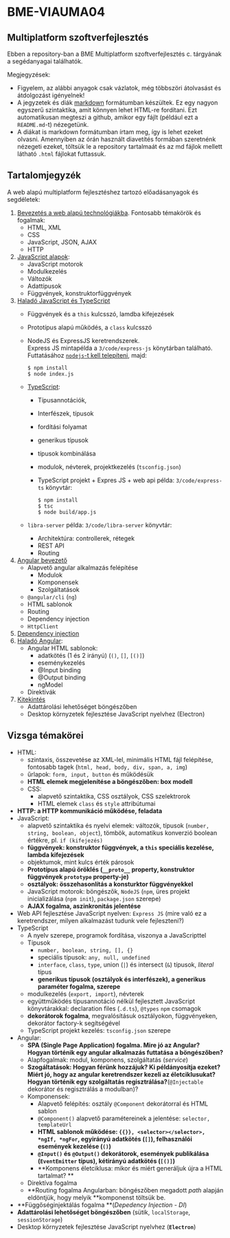 # BME-VIAUMA04
## Multiplatform szoftverfejlesztés

Ebben a repository-ban a BME Multiplatform szoftverfejlesztés c. tárgyának a segédanyagai találhatók. 

Megjegyzések:
 * Figyelem, az alábbi anyagok csak vázlatok, még többszöri átolvasást és átdolgozást igényelnek!
 * A jegyzetek és diák [markdown](https://en.wikipedia.org/wiki/Markdown) formátumban készültek. Ez egy nagyon egyszerű szintaktika, amit könnyen lehet HTML-re fordítani. Ezt automatikusan megteszi a github, amikor egy fájlt (például ezt a `README.md`-t) nézegetünk. 
 * A diákat is markdown formátumban írtam meg, így is lehet ezeket olvasni. Amennyiben az órán használt diavetítés formában szeretnénk nézegeti ezeket, töltsük le a repository tartalmaát és az md fájlok mellett látható `.html` fájlokat futtassuk. 

## Tartalomjegyzék
A web alapú multiplatform fejlesztéshez tartozó előadásanyagok és segdéletek:
1. [Bevezetés a web alapú technológiákba](1/ea1.md). Fontosabb témakörök és fogalmak:
    * HTML, XML
    * CSS
    * JavaScript, JSON, AJAX
    * HTTP
1. [JavaScript alapok](2/ea2.md):
    * JavaScript motorok
    * Modulkezelés
    * Változók
    * Adattípusok
    * Függvények, konstruktorfüggvények
1. [Haladó JavaScript és TypeScript](3/ea3.md)
    * Függvények és a `this` kulcsszó, lamdba kifejezések
    * Prototípus alapú működés, a `class` kulcsszó
    * NodeJS és ExpressJS keretrendszerek.  
        Express JS mintapélda a `3/code/express-js` könytárban található. Futtatásához [`nodejs`-t kell telepíteni](https://nodejs.org/en/), majd:
            
        ```console
        $ npm install
        $ node index.js
        ```
    *  [TypeScript](https://www.typescriptlang.org/):
        * Típusannotációk, 
        * Interfészek, típusok
        * fordítási folyamat
        * generikus típusok
        * típusok kombinálása
        * modulok, névterek, projektkezelés (`tsconfig.json`)
        * TypeScript projekt + Expres JS + web api példa: `3/code/express-ts` könyvtár:
        
            ```console
            $ npm install
            $ tsc
            $ node build/app.js
            ```
    * `libra-server` példa: `3/code/libra-server` könyvtár: 
        * Architektúra: controllerek, rétegek 
        * REST API
        * Routing
1. [Angular bevezető](4/ea4.md)
    * Alapvető angular alkalmazás felépítése 
        * Modulok
        * Komponensek
        * Szolgáltatások
    * `@angular/cli` (`ng`)
    * HTML sablonok
    * Routing
    * Dependency injection
    * `HttpClient`
1. [Dependency injection](5/ea5.md)
1. [Haladó Angular](6/ea6.md):
    * Angular HTML sablonok: 
        * adatkötés (1 és 2 irányú) (`()`, `[]`, `[()]`)
        * eseménykezelés
        * @Input binding
        * @Output binding
        * ngModel
    * Direktívák
1. [Kitekintés](7/ea7.md)
    * Adattárolási lehetőséget böngészőben
    * Desktop környzetek fejlesztése JavaScript nyelvhez (Electron)


## Vizsga témakörei

 * HTML: 
    * szintaxis, összevetése az XML-lel, minimális HTML fájl felépítése, fontosabb tagek (`html, head, body, div, span, a, img`)
    * űrlapok: `form, input, button` és működésük
    * **HTML elemek megjelenítése a böngészőben: box modell**
    * CSS: 
        * alapvető szintaktika, CSS osztályok, CSS szelektrorok
        * HTML elemek `class` és `style` attribútumai
 * **HTTP: a HTTP kommunikáció működése, feladata**
 * JavaScript:
    * alapvető szintaktika és nyelvi elemek: változók, típusok (`number, string, boolean, object`), tömbök, automatikus konverzió boolean értékre, pl. `if (kifejezés)`
    * **függvények: konstruktor függvények, a `this` speciális kezelése, lambda kifejezések**
    * objektumok, mint kulcs érték párosok
    * **Prototípus alapú öröklés (`__proto__` property, konstruktor függvények `prototype` property-je)**
    * **osztályok: összehasonlítás a konsturktor függvényekkel**
    * JavaScript motorok: böngészők, `NodeJS` (`npm`, üres projekt inicializálása (`npm init`), `package.json` szerepe)
    * **AJAX fogalma, aszinkronitás jelentése**
  * Web API fejlesztése JavaScript nyelven: `Express JS` (mire való ez a keretrendszer, milyen alkalmazást tudunk vele fejleszteni?)
  * TypeScript
    * A nyelv szerepe, programok fordítása, viszonya a JavaScripttel
    * Típusok
        * `number, boolean, string, [], {}`
        * speciális típusok: `any, null, undefined`
        * `interface`, `class`, `type`, union (`|`) és intersect (`&`) típusok, *literal* típus
        * **generikus típusok (osztályok és interfészek), a generikus paraméter fogalma, szerepe**
    * modulkezelés (`export, import`), névterek
    * együttműködés típusannotáció nélkül fejlesztett JavaScript könyvtárakkal: declaration files (`.d.ts`), `@types` `npm` csomagok
    * **dekorátorok fogalma**, megvalósításuk osztályokon, függvényeken, dekorátor factory-k segítségével
    * TypeScript projekt kezelés: `tsconfig.json` szerepe
 * Angular:
    * **SPA (Single Page Application) fogalma. Mire jó az Angular? Hogyan történik egy angular alkalmazás futtatása a böngészőben?**
    * Alapfogalmak: modul, komponens, szolgáltatás (*service*)
    * **Szogáltatások: Hogyan férünk hozzájuk? Ki példányosítja ezeket? Miért jó, hogy az angular keretrendszer kezeli az életciklusukat? Hogyan történik egy szolgáltatás regisztrálása?**(`@Injectable` dekorátor és regisztrálás a modulban)?
    * Komponensek:
        * Alapvető felépítés: osztály `@Component` dekorátorral és HTML sablon
        * `@Component()` alapvető paramétereinek a jelentése: `selector, templateUrl`
        * **HTML sablonok működése: `{{}}, <selector></selector>, *ngIf, *ngFor`, egyirányú adatkötés (`[]`), felhasználói események kezelése (`()`)**
        * **`@Input()` és `@Output()` dekorátorok, események publikálása (`EventEmitter` típus), kétirányú adatkötés (`[()]`)**
        * **Komponens életciklusa: mikor és miért generáljuk újra a HTML tartalmat? **
    * Direktíva fogalma
    * **Routing fogalma Angularban: böngészőben megadott *path* alapján eldöntjük, hogy melyik **komponenst töltsük be. 
 * **Függőséginjektálás fogalma **(*Depedency Injection - DI*)
 * **Adattárolási lehetőséget böngészőben** (sütik, `localStorage`, `sessionStorage`)
 * Desktop környzetek fejlesztése JavaScript nyelvhez (**`Electron`**)
    
    
        